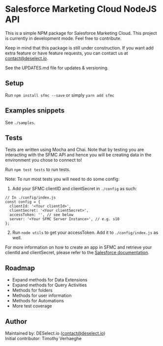 # Salesforce Marketing Cloud NodeJS API
This is a simple NPM package for Salesforce Marketing Cloud.
This project is currently in development mode. Feel free to contribute.

Keep in mind that this package is still under construction.
If you want add extra feature or have feature requests, you can contact us at contact@deselect.io.

See the UPDATES.md file for updates & versioning.


## Setup
Run `npm install sfmc --save` or simply `yarn add sfmc`



## Examples snippets
See `./samples`.


## Tests
Tests are written using Mocha and Chai.
Note that by testing you are interacting with the SFMC API and hence you will be creating data in the environment you chose to connect to!

Run `npm test tests` to run tests.

Note: To run most tests you will need to do some config:
1. Add your SFMC clientID and clientSecret in `./config` as such:
```
// In ./config/index.js
const config = {
  clientId: '<Your clientId>',
  clientSecret: '<Your clientSecret>',
  accessToken: '', // see below
  server: '<Your SFMC Server Instance>', // e.g. s10
};
```
2. Run `node utils` to get your accessToken. Add it to `./config/index.js` as well.

For more information on how to create an app in SFMC and retrieve your clientId and clientSecret, please refer to the [Salesforce documentation](https://developer.salesforce.com/docs/atlas.en-us.noversion.mc-app-development.meta/mc-app-development/create-a-mc-app.htm).


## Roadmap
- Expand methods for Data Extensions
- Expand methods for Query Activities
- Methods for folders
- Methods for user information
- Methods for Automations
- More test coverage


## Author
Maintained by: DESelect.io (contact@deselect.io) <br />
Initial contributor: Timothy Verhaeghe
